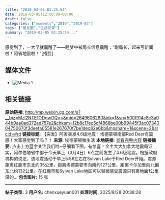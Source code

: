 ```yaml
---
title: "2019-03-05 03:25:54"
date: 2019-03-05T12:00:00+08:00
draft: false
categories: ["moments","2019","2019-03"]
tags: ["朋友圈","生活记录"]
summary: "2019-03-05 03:25:54..."
---
```


感觉到了，一大早就震醒了——睡梦中被局长信息震醒：“副局长，起来写新闻啦！阿省地震啦！”[捂脸]

## 媒体文件

- ![Media 1](/Moments/photos/2019-03-05/201903050325540.jpg)

## 相关链接

**原始链接:** http://mp.weixin.qq.com/s?__biz=MzI2NTE1ODgwOQ==&mid=2649606280&idx=1&sn=500f914c8c3a044b0aa0ad372ad757e2&chksm=f2b8c17ec5cf4868be00b99445f3ac0734304750670f3deefa05581e267670f7be1dec82e6bb&mpshare=1&scene=2&srcid=#rd
**链接标题:** 【突发】阿省突发4.6级地震！埃德蒙顿南部Red Deer有震感！大家感觉到了吗？！
**来源:** 埃德蒙顿微生活
**本地链接:** [查看完整内容](/link_content/2019/03/2019-03-05-2/link_content/)
**链接摘要:** 点击上方蓝字关注我们哟~仔细看下图，有惊喜！金主大大加拿大地震局证实，阿尔伯塔省中部于今天早上（3月4日）6点之前发生了4.6级地震。根据政府机构的说法，该地震活动于早上5:56左右在Sylvan Lake于Red Deer开始。震源距离红鹿市东北约35公里，距离埃德蒙顿市向南约127公里，距离卡尔加里向北偏东北约132公里。在红鹿市和Sylvan Lake地区可以轻微感受震源只有离地面1公里深的...
**包含图片:** 15 张

---

**帖子类型:** 3
**用户名:** chenxueyuan001
**处理时间:** 2025/8/28 20:38:28